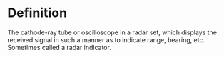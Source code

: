 # Definition

The cathode-ray tube or oscilloscope in a radar set, which displays the
received signal in such a manner as to indicate range, bearing, etc.
Sometimes called a radar indicator.
